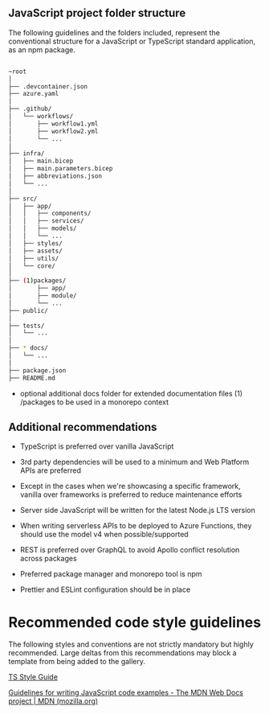 ## JavaScript project folder structure

The following guidelines and the folders included, represent the conventional structure for a JavaScript or TypeScript standard application, as an npm package.

```bash

~root
│
├── .devcontainer.json              
├── azure.yaml                      
│
├── .github/
│   └── workflows/
│       ├── workflow1.yml           
│       ├── workflow2.yml           
│       └── ...                     
│
├── infra/
│   ├── main.bicep                  
│   ├── main.parameters.bicep       
│   ├── abbreviations.json          
│   └── ...                         
│
├── src/                            
│   ├── app/                        
│   │   ├── components/             
│   │   ├── services/               
│   │   ├── models/                 
│   │   └── ...
│   ├── styles/                     
│   ├── assets/                     
│   ├── utils/                      
│   └── core/
│   
├── (1)packages/
│       ├── app/ 
│       ├── module/
│       └── ...
├── public/                         
│
├── tests/                          
│   └── ...                         
│
├── * docs/                           
│   └── ...                         
│
├── package.json                    
├── README.md                       

```
* optional additional docs folder for extended documentation files
(1) /packages to be used in a monorepo context

## Additional recommendations

- TypeScript is preferred over vanilla JavaScript

- 3rd party dependencies will be used to a minimum and Web Platform APIs are preferred

- Except in the cases when we're showcasing a specific framework, vanilla over frameworks is preferred to reduce maintenance efforts

- Server side JavaScript will be written for the latest Node.js LTS version

- When writing serverless APIs to be deployed to Azure Functions, they should use the model v4 when possible/supported

- REST is preferred over GraphQL to avoid Apollo conflict resolution across packages

- Preferred package manager and monorepo tool is npm 

- Prettier and ESLint configuration should be in place 


# Recommended code style guidelines 

The following styles and conventions are not strictly mandatory but highly recommended. Large deltas from this recommendations may block a template from being added to the gallery.

[TS Style Guide](https://ts.dev/style/#identifiers)

[Guidelines for writing JavaScript code examples - The MDN Web Docs project | MDN (mozilla.org)](https://developer.mozilla.org/en-US/docs/MDN/Writing_guidelines/Writing_style_guide/Code_style_guide/JavaScript)
 